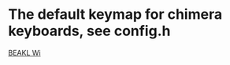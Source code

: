 # The default keymap for chimera keyboards, see config.h

[BEAKL Wi](http://thedarnedestthing.com/beakl%20wi)

